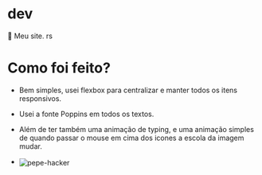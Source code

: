 # dev
🤗 Meu site. rs

# Como foi feito?
- Bem simples, usei flexbox para centralizar e manter todos os itens responsivos.
- Usei a fonte Poppins em todos os textos.
- Além de ter também uma animação de typing, e uma animação simples de quando passar o mouse em cima dos icones a escola da imagem mudar.

- <img align="center" alt="pepe-hacker" src="https://cdn3.emoji.gg/emojis/5394-pepe.png">
